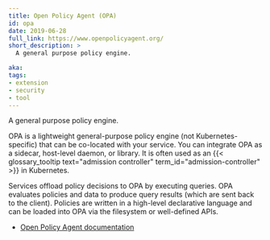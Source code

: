 ```yaml
---
title: Open Policy Agent (OPA)
id: opa
date: 2019-06-28
full_link: https://www.openpolicyagent.org/
short_description: >
  A general purpose policy engine.

aka:
tags:
- extension
- security
- tool
---
```

A general purpose policy engine.

<!--more-->

OPA is a lightweight general-purpose policy engine (not Kubernetes-specific) that can be co-located with your service. You can integrate OPA as a sidecar, host-level daemon, or library. It is often used as an {{< glossary_tooltip text="admission controller" term_id="admission-controller" >}} in Kubernetes.

Services offload policy decisions to OPA by executing queries. OPA evaluates policies and data to produce query results (which are sent back to the client). Policies are written in a high-level declarative language and can be loaded into OPA via the filesystem or well-defined APIs.

* [Open Policy Agent documentation](https://www.openpolicyagent.org/docs)
